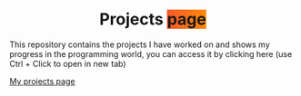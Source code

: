 <h1 align="center"> Projects <span style="background: linear-gradient(90deg, #f9572a, #ff8a05)" >page</span> </h1>

This repository contains the projects I have worked on and shows my progress in the programming world, you can access it by clicking here (use Ctrl + Click to open in new tab)

[My projects page](https://juanserodriguez29.vercel.app/)